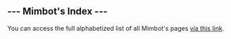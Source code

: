 ## --- Mimbot's Index ---

You can access the full alphabetized list of all Mimbot's pages [via this link](../refs/index.md).